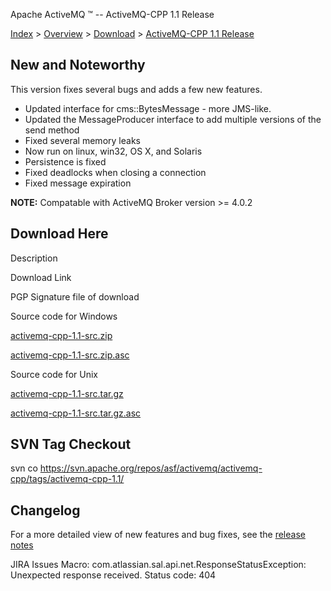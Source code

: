 Apache ActiveMQ ™ -- ActiveMQ-CPP 1.1 Release 

[Index](index.html) > [Overview](overview.md) > [Download](OverviewOverview/Overview/download.md) > [ActiveMQ-CPP 1.1 Release](Index/Overview/Download/activemq-cpp-11-release.md)

New and Noteworthy
------------------

This version fixes several bugs and adds a few new features.

*   Updated interface for cms::BytesMessage - more JMS-like.
*   Updated the MessageProducer interface to add multiple versions of the send method
*   Fixed several memory leaks
*   Now run on linux, win32, OS X, and Solaris
*   Persistence is fixed
*   Fixed deadlocks when closing a connection
*   Fixed message expiration

**NOTE:** Compatable with ActiveMQ Broker version >= 4.0.2

Download Here
-------------

Description

Download Link

PGP Signature file of download

Source code for Windows

[activemq-cpp-1.1-src.zip](http://www.apache.org/dyn/closer.cgi/activemq/activemq-cpp/source/activemq-cpp-1.1-src.zip)

[activemq-cpp-1.1-src.zip.asc](http://www.apache.org/dist/activemq/activemq-cpp/source/activemq-cpp-1.1-src.zip.asc)

Source code for Unix

[activemq-cpp-1.1-src.tar.gz](http://www.apache.org/dyn/closer.cgi/activemq/activemq-cpp/source/activemq-cpp-1.1-src.tar.gz)

[activemq-cpp-1.1-src.tar.gz.asc](http://www.apache.org/dist/activemq/activemq-cpp/source/activemq-cpp-1.1-src.tar.gz.asc)

SVN Tag Checkout
----------------

svn co https://svn.apache.org/repos/asf/activemq/activemq-cpp/tags/activemq-cpp-1.1/

Changelog
---------

For a more detailed view of new features and bug fixes, see the [release notes](https://issues.apache.org/activemq/secure/ReleaseNote.jspa?projectId=11000&styleName=Html&version=11804)

JIRA Issues Macro: com.atlassian.sal.api.net.ResponseStatusException: Unexpected response received. Status code: 404

 

